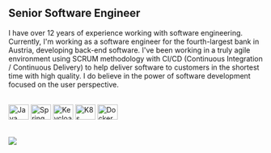 ## Senior Software Engineer

I have over 12 years of experience working with software engineering. Currently, I'm working as a software engineer for the fourth-largest bank in Austria, developing back-end software. I've been working in a truly agile environment using SCRUM methodology with CI/CD (Continuous Integration / Continuous Delivery) to help deliver software to customers in the shortest time with high quality. I do believe in the power of software development focused on the user perspective.

  <div style="display: inline_block"><br>
  <img align="center" alt="Java" height="30" width="40"  src="https://cdn.jsdelivr.net/gh/devicons/devicon/icons/java/java-original-wordmark.svg" />
  <img align="center" alt="Spring" height="30" width="40" src="https://www.svgrepo.com/show/376350/spring.svg" />
  <img align="center" alt="Keycloak" height="30" width="40" src="https://www.svgrepo.com/show/331455/keycloak.svg" />
  <img align="center" alt="K8s" height="30" width="40" src="https://www.svgrepo.com/show/448233/kubernetes.svg" />
  <img align="center" alt="Docker" height="30" width="40" src="https://www.svgrepo.com/show/373553/docker.svg" />
  </div>
  <br>
  
  <br>
  <div> 
  <a href="https://www.linkedin.com/in/daniel-naves-370901a4/" target="_blank"><img src="https://img.shields.io/badge/-LinkedIn-%230077B5?style=for-the-badge&logo=linkedin&logoColor=white" target="_blank"></a> 
